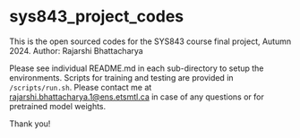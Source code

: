 # sys843_project_codes
This is the open sourced codes for the SYS843 course final project, Autumn 2024.
Author: Rajarshi Bhattacharya

Please see individual README.md in each sub-directory to setup the environments. Scripts for training and testing are provided in ```/scripts/run.sh```. Please contact me at [rajarshi.bhattacharya.1@ens.etsmtl.ca](rajarshi.bhattacharya.1@ens.etsmtl.ca) in case of any questions or for pretrained model weights.

Thank you!
